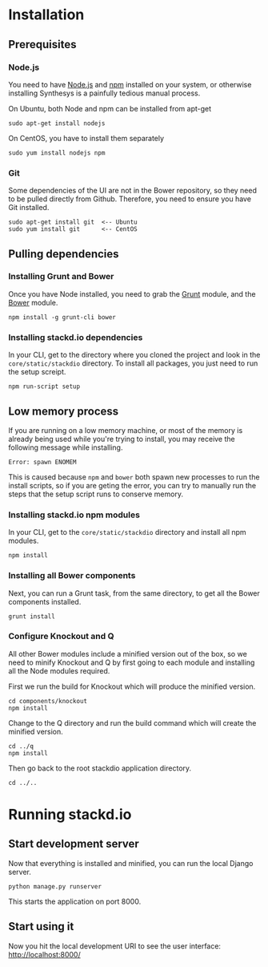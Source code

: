 # Installation

## Prerequisites

### Node.js
You need to have [Node.js](http://nodejs.org/) and [npm](https://npmjs.org/) installed on your system, or otherwise installing Synthesys is a painfully tedious manual process.

On Ubuntu, both Node and npm can be installed from apt-get

    sudo apt-get install nodejs

On CentOS, you have to install them separately

    sudo yum install nodejs npm

### Git
Some dependencies of the UI are not in the Bower repository, so they need to be pulled directly from Github. Therefore, you need to ensure you have Git installed.

    sudo apt-get install git  <-- Ubuntu
    sudo yum install git      <-- CentOS

## Pulling dependencies

### Installing Grunt and Bower
Once you have Node installed, you need to grab the [Grunt](http://gruntjs.com/getting-started) module, and the [Bower](http://bower.io/) module.

    npm install -g grunt-cli bower

### Installing stackd.io dependencies
In your CLI, get to the directory where you cloned the project and look in the `core/static/stackdio` directory. To install all packages, you just need to run the setup screipt.

    npm run-script setup
    
## Low memory process
If you are running on a low memory machine, or most of the memory is already being used while you're trying to install, you may receive the following message while installing.

    Error: spawn ENOMEM
    
This is caused because `npm` and `bower` both spawn new processes to run the install scripts, so if you are geting the error, you can try to manually run the steps that the setup script runs to conserve memory.

### Installing stackd.io npm modules
In your CLI, get to the `core/static/stackdio` directory and install all npm modules.

    npm install
    
### Installing all Bower components
Next, you can run a Grunt task, from the same directory, to get all the Bower components installed.

    grunt install
    
### Configure Knockout and Q
All other Bower modules include a minified version out of the box, so we need to minify Knockout and Q by first going to each module and installing all the Node modules required.

First we run the build for Knockout which will produce the minified version.

    cd components/knockout
    npm install
    
Change to the Q directory and run the build command which will create the minified version.
    
    cd ../q
    npm install
    
Then go back to the root stackdio application directory.
    
    cd ../..

        
# Running stackd.io

## Start development server
Now that everything is installed and minified, you can run the local Django server.

    python manage.py runserver

This starts the application on port 8000.

## Start using it
Now you hit the local development URI to see the user interface: [http://localhost:8000/](http://localhost:8000/)